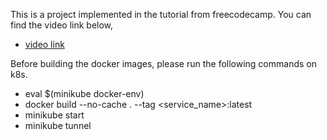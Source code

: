 This is a project implemented in the tutorial from freecodecamp. You can find the video link below,
* [video link](https://www.youtube.com/watch?v=hmkF77F9TLw)


Before building the docker images, please run the following commands on k8s.
* eval $(minikube docker-env)
* docker build --no-cache . --tag <service_name>:latest
* minikube start
* minikube tunnel

